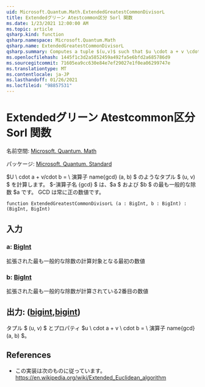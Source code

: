 ```yaml
---
uid: Microsoft.Quantum.Math.ExtendedGreatestCommonDivisorL
title: Extendedグリーン Atestcommon区分 Sorl 関数
ms.date: 1/23/2021 12:00:00 AM
ms.topic: article
qsharp.kind: function
qsharp.namespace: Microsoft.Quantum.Math
qsharp.name: ExtendedGreatestCommonDivisorL
qsharp.summary: Computes a tuple $(u,v)$ such that $u \cdot a + v \cdot b = \operatorname{GCD}(a, b)$, where $\operatorname{GCD}$ is $a$ greatest common divisor of $a$ and $b$. The GCD is always positive.
ms.openlocfilehash: 1445f1c3d2a5852459a492fa5e6bfd2a685786d9
ms.sourcegitcommit: 71605ea9cc630e84e7ef29027e1f0ea06299747e
ms.translationtype: MT
ms.contentlocale: ja-JP
ms.lasthandoff: 01/26/2021
ms.locfileid: "98857531"
---
```

# <a name="extendedgreatestcommondivisorl-function"></a>Extendedグリーン Atestcommon区分 Sorl 関数

名前空間: [Microsoft. Quantum. Math](xref:Microsoft.Quantum.Math)

パッケージ: [Microsoft. Quantum. Standard](https://nuget.org/packages/Microsoft.Quantum.Standard)


$U \ cdot a + v/cdot b = \ 演算子 name{gcd} (a, b) $ のようなタプル $ (u, v) $ を計算します。 $-演算子名 {gcd} $ は、$a $ および $b $ の最も一般的な除数 $a です。 GCD は常に正の数値です。

```qsharp
function ExtendedGreatestCommonDivisorL (a : BigInt, b : BigInt) : (BigInt, BigInt)
```


## <a name="input"></a>入力

### <a name="a--bigint"></a>a: [BigInt](xref:microsoft.quantum.lang-ref.bigint)

拡張された最も一般的な除数の計算対象となる最初の数値


### <a name="b--bigint"></a>b: [BigInt](xref:microsoft.quantum.lang-ref.bigint)

拡張された最も一般的な除数が計算されている2番目の数値



## <a name="output--bigintbigint"></a>出力: ([bigint](xref:microsoft.quantum.lang-ref.bigint),[bigint](xref:microsoft.quantum.lang-ref.bigint))

タプル $ (u, v) $ とプロパティ $u \ cdot a + v \ cdot b = \ 演算子 name{gcd} (a, b) $。

## <a name="references"></a>References

- この実装は次のものに従っています。 https://en.wikipedia.org/wiki/Extended_Euclidean_algorithm